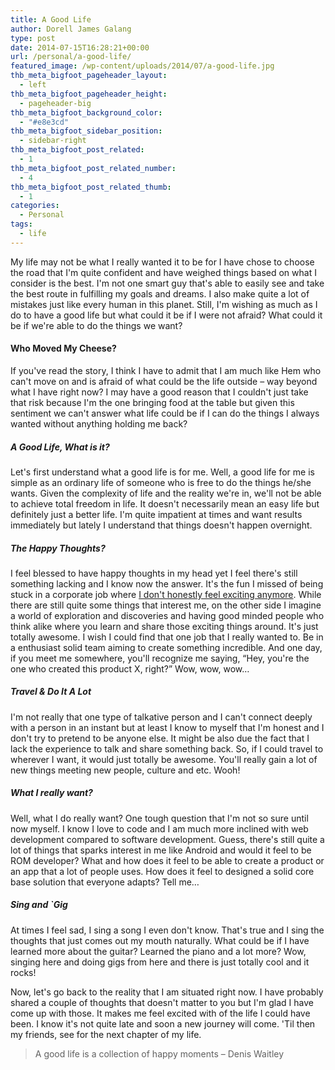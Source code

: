 ```yaml
---
title: A Good Life
author: Dorell James Galang
type: post
date: 2014-07-15T16:28:21+00:00
url: /personal/a-good-life/
featured_image: /wp-content/uploads/2014/07/a-good-life.jpg
thb_meta_bigfoot_pageheader_layout:
  - left
thb_meta_bigfoot_pageheader_height:
  - pageheader-big
thb_meta_bigfoot_background_color:
  - "#e8e3cd"
thb_meta_bigfoot_sidebar_position:
  - sidebar-right
thb_meta_bigfoot_post_related:
  - 1
thb_meta_bigfoot_post_related_number:
  - 4
thb_meta_bigfoot_post_related_thumb:
  - 1
categories:
  - Personal
tags:
  - life
---
```


My life may not be what I really wanted it to be for I have chose to choose the road that I'm quite confident and have weighed things based on what I consider is the best. I'm not one smart guy that's able to easily see and take the best route in fulfilling my goals and dreams. I also make quite a lot of mistakes just like every human in this planet. Still, I'm wishing as much as I do to have a good life but what could it be if I were not afraid? What could it be if we're able to do the things we want?

#### Who Moved My Cheese?

If you've read the story, I think I have to admit that I am much like Hem who can't move on and is afraid of what could be the life outside &#8211; way beyond what I have right now? I may have a good reason that I couldn't just take that risk because I'm the one bringing food at the table but given this sentiment we can't answer what life could be if I can do the things I always wanted without anything holding me back?

##### A Good Life, What is it?

Let's first understand what a good life is for me. Well, a good life for me is simple as an ordinary life of someone who is free to do the things he/she wants. Given the complexity of life and the reality we're in, we'll not be able to achieve total freedom in life. It doesn't necessarily mean an easy life but definitely just a better life. I'm quite impatient at times and want results immediately but lately I understand that things doesn't happen overnight.

##### The Happy Thoughts?

I feel blessed to have happy thoughts in my head yet I feel there's still something lacking and I know now the answer. It's the fun I missed of being stuck in a corporate job where <a href="http://dorellwp.localhost/personal/do-the-work-you-love/" target="_blank">I don't honestly feel exciting anymore</a>. While there are still quite some things that interest me, on the other side I imagine a world of exploration and discoveries and having good minded people who think alike where you learn and share those exciting things around. It's just totally awesome. I wish I could find that one job that I really wanted to. Be in a enthusiast solid team aiming to create something incredible. And one day, if you meet me somewhere, you'll recognize me saying, &#8220;Hey, you're the one who created this product X, right?&#8221; Wow, wow, wow&#8230;

##### Travel & Do It A Lot

I'm not really that one type of talkative person and I can't connect deeply with a person in an instant but at least I know to myself that I'm honest and I don't try to pretend to be anyone else. It might be also due the fact that I lack the experience to talk and share something back. So, if I could travel to wherever I want, it would just totally be awesome. You'll really gain a lot of new things meeting new people, culture and etc. Wooh!

##### What I really want?

Well, what I do really want? One tough question that I'm not so sure until now myself. I know I love to code and I am much more inclined with web development compared to software development. Guess, there's still quite a lot of things that sparks interest in me like Android and would it feel to be ROM developer? What and how does it feel to be able to create a product or an app that a lot of people uses. How does it feel to designed a solid core base solution that everyone adapts? Tell me&#8230;

##### Sing and \`Gig

At times I feel sad, I sing a song I even don't know. That's true and I sing the thoughts that just comes out my mouth naturally. What could be if I have learned more about the guitar? Learned the piano and a lot more? Wow, singing here and doing gigs from here and there is just totally cool and it rocks! <span class="wp-font-emots-emo-happy"></span>

Now, let's go back to the reality that I am situated right now. I have probably shared a couple of thoughts that doesn't matter to you but I'm glad I have come up with those. It makes me feel excited with of the life I could have been. I know it's not quite late and soon a new journey will come. 'Til then my friends, see for the next chapter of my life. <span class="wp-font-emots-emo-happy"></span>

> A good life is a collection of happy moments &#8211; Denis Waitley
